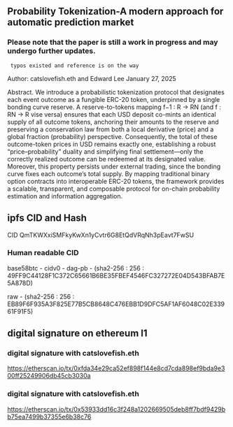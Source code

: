 

 ## Probability Tokenization-A modern approach for automatic prediction market
 ### Please note that the paper is still a work in progress and may undergo further updates.
     typos existed and reference is on the way
  Author: catslovefish.eth and Edward Lee January 27, 2025
   
Abstract. We introduce a probabilistic tokenization protocol that designates each event outcome as a fungible ERC-20 token, underpinned by a single bonding curve reserve. A reserve-to-tokens mapping f−1 : R → RN (and f : RN → R vise versa) ensures that each USD deposit co-mints an identical supply of all outcome tokens, anchoring their amounts to the reserve and preserving a conservation law from both a local derivative (price) and a global fraction (probability) perspective. Consequently, the total of these outcome-token prices in USD remains exactly one, establishing a robust “price–probability” duality and simplifying final settlement—only the correctly realized outcome can be redeemed at its designated value. Moreover, this property persists under external trading, since the bonding curve fixes each outcome’s total supply. By mapping traditional binary option contracts into interoperable ERC-20 tokens, the framework provides a scalable, transparent, and composable protocol for on-chain probability estimation and information aggregation.

## ipfs CID and Hash

CID QmTKWXxiSMFkyKwXn1yCvtr6G8EtQdVRqNh3pEavt7FwSU

### Human readable CID

 base58btc - cidv0 - dag-pb - (sha2-256 : 256 : 49FF9C44128F1C372C65661B6BE35FBEF4546FC327272E04D543BFAB7E5A878D)
 
 raw  -                        (sha2-256 : 256 : EB89F6F935A3F825E77B5CB8648C476EBB1D9DFC5AF1AF6048C02E33961F91F5)

## digital signature on ethereum l1

 ### digital signature with catslovefish.eth  
 https://etherscan.io/tx/0xfda34e29ca52ef898f144e8cd7cda898ef9bda9e300ff25249906db45cb3030a
 ### digital signature with catslovefish.eth  
 https://etherscan.io/tx/0x53933dd16c3f248a1202669505deb8ff7bdf9429bb75ea7499b37355e6b38c76
